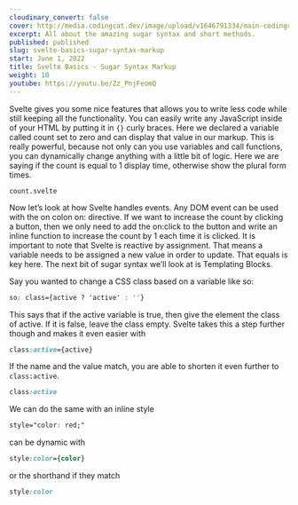```yaml
---
cloudinary_convert: false
cover: http://media.codingcat.dev/image/upload/v1646791334/main-codingcatdev-photo/Intro_to_Svelte.png
excerpt: All about the amazing sugar syntax and short methods.
published: published
slug: svelte-basics-sugar-syntax-markup
start: June 1, 2022
title: Svelte Basics - Sugar Syntax Markup
weight: 10
youtube: https://youtu.be/Zz_PnjFeomQ
---
```


Svelte gives you some nice features that allows you to write less code while still keeping all the functionality. You can easily write any JavaScript inside of your HTML by putting it in `{}` curly braces. Here we declared a variable called count set to zero and can display that value in our markup. This is really powerful, because not only can you use variables and call functions, you can dynamically change anything with a little bit of logic. Here we are saying if the count is equal to 1 display time, otherwise show the plural form times.

```
count.svelte
```

Now let’s look at how Svelte handles events. Any DOM event can be used with the on colon on: directive. If we want to increase the count by clicking a button, then we only need to add the on:click to the button and write an inline function to increase the count by 1 each time it is clicked. It is important to note that Svelte is reactive by assignment. That means a variable needs to be assigned a new value in order to update. That equals is key here. The next bit of sugar syntax we’ll look at is Templating Blocks.

Say you wanted to change a CSS class based on a variable like so:

```css
so: class={active ? 'active' : ''}
```

This says that if the active variable is true, then give the element the class of active. If it is false, leave the class empty. Svelte takes this a step further though and makes it even easier with

```css
class:active={active}
```

If the name and the value match, you are able to shorten it even further to `class:active`.

```css
class:active
```

We can do the same with an inline style

```css
style="color: red;"
```

can be dynamic with

```css
style:color={color}
```

or the shorthand if they match

```css
style:color
```